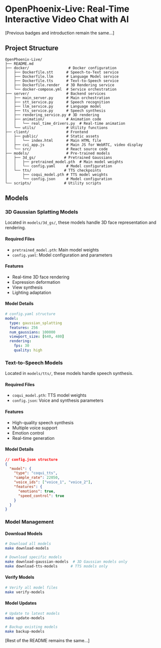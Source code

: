 # OpenPhoenix-Live: Real-Time Interactive Video Chat with AI

[Previous badges and introduction remain the same...]

## Project Structure

```plaintext
OpenPhoenix-Live/
├── README.md
├── docker/                  # Docker configuration
│   ├── Dockerfile.stt      # Speech-to-Text service
│   ├── Dockerfile.llm      # Language Model service
│   ├── Dockerfile.tts      # Text-to-Speech service
│   ├── Dockerfile.render   # 3D Rendering service
│   └── docker-compose.yml  # Service orchestration
├── server/                 # Backend services
│   ├── main_server.py      # Main orchestration
│   ├── stt_service.py      # Speech recognition
│   ├── llm_service.py      # Language model
│   ├── tts_service.py      # Speech synthesis
│   ├── rendering_service.py # 3D rendering
│   ├── animation/          # Animation code
│   │   └── real_time_drivers.py  # Real-time animation
│   └── utils/              # Utility functions
├── client/                 # Frontend
│   ├── public/             # Static assets
│   │   └── index.html      # Main HTML file
│   ├── cvi_app.js          # Main JS for WebRTC, video display
│   └── src/                # React source code
├── models/                 # Pre-trained models
│   ├── 3d_gs/             # Pretrained Gaussians
│   │   ├── pretrained_model.pth  # Main model weights
│   │   └── config.yaml     # Model configuration
│   └── tts/               # TTS checkpoints
│       ├── coqui_model.pth # TTS model weights
│       └── config.json     # Model configuration
└── scripts/               # Utility scripts
```

## Models

### 3D Gaussian Splatting Models

Located in `models/3d_gs/`, these models handle 3D face representation and rendering.

#### Required Files
- `pretrained_model.pth`: Main model weights
- `config.yaml`: Model configuration and parameters

#### Features
- Real-time 3D face rendering
- Expression deformation
- View synthesis
- Lighting adaptation

#### Model Details
```yaml
# config.yaml structure
model:
  type: gaussian_splatting
  features: 256
  num_gaussians: 100000
  viewport_size: [640, 480]
  rendering:
    fps: 30
    quality: high
```

### Text-to-Speech Models

Located in `models/tts/`, these models handle speech synthesis.

#### Required Files
- `coqui_model.pth`: TTS model weights
- `config.json`: Voice and synthesis parameters

#### Features
- High-quality speech synthesis
- Multiple voice support
- Emotion control
- Real-time generation

#### Model Details
```json
// config.json structure
{
  "model": {
    "type": "coqui_tts",
    "sample_rate": 22050,
    "voice_ids": ["voice_1", "voice_2"],
    "features": {
      "emotions": true,
      "speed_control": true
    }
  }
}
```

### Model Management

#### Download Models
```bash
# Download all models
make download-models

# Download specific models
make download-gaussian-models  # 3D Gaussian models only
make download-tts-models      # TTS models only
```

#### Verify Models
```bash
# Verify all model files
make verify-models
```

#### Model Updates
```bash
# Update to latest models
make update-models

# Backup existing models
make backup-models
```

[Rest of the README remains the same...]
